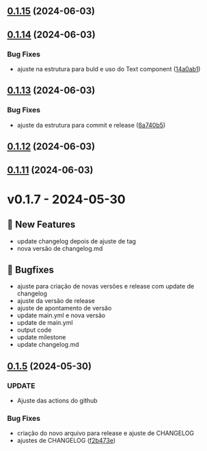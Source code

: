 

## [0.1.15](https://github.com/rktit/rkt-mobile-components/compare/v0.1.14...v0.1.15) (2024-06-03)

## [0.1.14](https://github.com/rktit/rkt-mobile-components/compare/v0.1.13...v0.1.14) (2024-06-03)


### Bug Fixes

* ajuste na estrutura para buld e uso do Text component ([14a0ab1](https://github.com/rktit/rkt-mobile-components/commit/14a0ab1c3f1eeffb182e5eeba3ef90d7ebd2ab65))

## [0.1.13](https://github.com/rktit/rkt-mobile-components/compare/v0.1.10...v0.1.13) (2024-06-03)


### Bug Fixes

* ajuste da estrutura para commit e release ([6a740b5](https://github.com/rktit/rkt-mobile-components/commit/6a740b55b6b933cfa826ffde8d88bdbe41d6ff51))

## [0.1.12](https://github.com/rktit/rkt-mobile-components/compare/v0.1.10...v0.1.12) (2024-06-03)

## [0.1.11](https://github.com/rktit/rkt-mobile-components/compare/v0.1.10...v0.1.11) (2024-06-03)

# v0.1.7 - 2024-05-30

## 🎉 New Features
- update changelog depois de ajuste de tag
- nova versão de changelog.md
## 🐛 Bugfixes
- ajuste para criação de novas versões e release com update de changelog
- ajuste da versão de release
- ajuste de apontamento de versão
- update main.yml e nova versão
- update de main.yml
- output code
- update milestone
- update changelog.md

## [0.1.5](https://github.com/rktit/rkt-mobile-components/releases/tag/v0.1.5) (2024-05-30)


### UPDATE

* Ajuste das actions do github

### Bug Fixes

* criação do novo arquivo para release e ajuste de CHANGELOG
* ajustes de CHANGELOG ([f2b473e](https://github.com/rktit/rkt-mobile-components/commit/f2b473e6346655b4bc43b7c57fa110e2d653c060))
